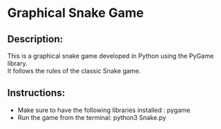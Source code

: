 # Graphical Snake Game

## Description:
This is a graphical snake game developed in Python using the PyGame library.
<br> It follows the rules of the classic Snake game.

## Instructions:
- Make sure to have the following libraries installed : pygame
- Run the game from the terminal: python3 Snake.py
